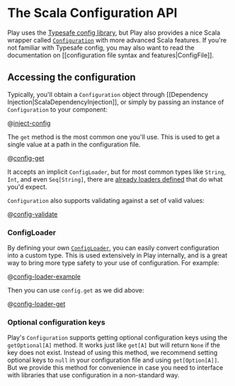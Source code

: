 <!--- Copyright (C) from 2022 The Play Framework Contributors <https://github.com/playframework>, 2011-2021 Lightbend Inc. <https://www.lightbend.com> -->

# The Scala Configuration API

Play uses the [Typesafe config library](https://github.com/lightbend/config), but Play also provides a nice Scala wrapper called [`Configuration`](api/scala/play/api/Configuration.html) with more advanced Scala features. If you're not familiar with Typesafe config, you may also want to read the documentation on [[configuration file syntax and features|ConfigFile]].

## Accessing the configuration

Typically, you'll obtain a `Configuration` object through [[Dependency Injection|ScalaDependencyInjection]], or simply by passing an instance of `Configuration` to your component:

@[inject-config](code/ScalaConfig.scala)

The `get` method is the most common one you'll use. This is used to get a single value at a path in the configuration file.

@[config-get](code/ScalaConfig.scala)

It accepts an implicit `ConfigLoader`, but for most common types like `String`, `Int`, and even `Seq[String]`, there are [already loaders defined](api/scala/play/api/ConfigLoader$.html) that do what you'd expect.

`Configuration` also supports validating against a set of valid values:

@[config-validate](code/ScalaConfig.scala)

### ConfigLoader

By defining your own [`ConfigLoader`](api/scala/play/api/ConfigLoader.html), you can easily convert configuration into a custom type. This is used extensively in Play internally, and is a great way to bring more type safety to your use of configuration. For example:

@[config-loader-example](code/ScalaConfig.scala)

Then you can use `config.get` as we did above:

@[config-loader-get](code/ScalaConfig.scala)

### Optional configuration keys

Play's `Configuration` supports getting optional configuration keys using the `getOptional[A]` method. It works just like `get[A]` but will return `None` if the key does not exist. Instead of using this method, we recommend setting optional keys to `null` in your configuration file and using `get[Option[A]]`. But we provide this method for convenience in case you need to interface with libraries that use configuration in a non-standard way.

